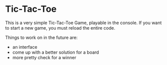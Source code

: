 # Tic-Tac-Toe

This is a very simple Tic-Tac-Toe Game, playable in the console. If you want to start a new game, you must reload the entire code. 

Things to work on in the future are:
- an interface
- come up with a better solution for a board
- more pretty check for a winner